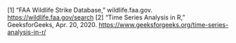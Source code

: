 [1] “FAA Wildlife Strike Database,” wildlife.faa.gov. https://wildlife.faa.gov/search
[2] “Time Series Analysis in R,” GeeksforGeeks, Apr. 20, 2020. https://www.geeksforgeeks.org/time-series-analysis-in-r/
